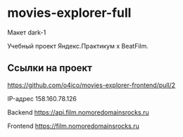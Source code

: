 # movies-explorer-full

Макет dark-1

Учебный проект Яндекс.Практикум х BeatFilm.

## Ссылки на проект

https://github.com/o4ico/movies-explorer-frontend/pull/2

IP-адрес 158.160.78.126

Backend https://api.film.nomoredomainsrocks.ru

Frontend https://film.nomoredomainsrocks.ru


